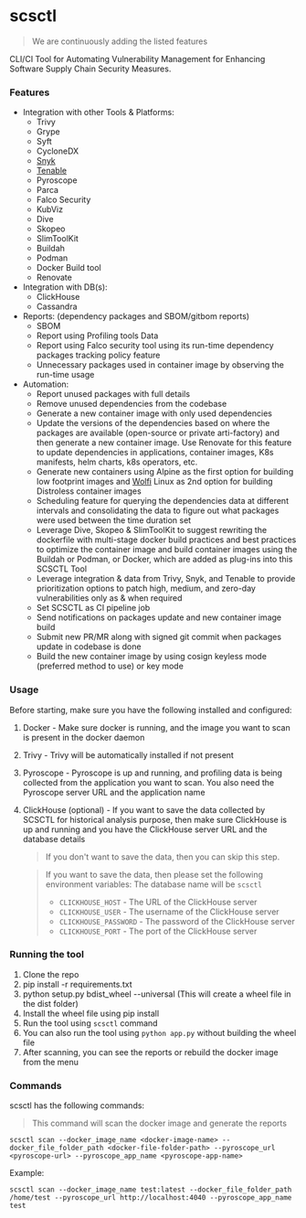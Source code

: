 # scsctl
> We are continuously adding the listed features

CLI/CI Tool for Automating Vulnerability Management for Enhancing Software Supply Chain Security Measures.

### Features
- Integration with other Tools & Platforms:
	- Trivy
	- Grype
	- Syft
	- CycloneDX
	- [Snyk](https://snyk.io/)
 	- [Tenable](https://www.tenable.com/products) 
	- Pyroscope
	- Parca
	- Falco Security
	- KubViz
	- Dive
	- Skopeo
	- SlimToolKit
 	- Buildah
  	- Podman
  	- Docker Build tool
  	- Renovate 
- Integration with DB(s):
	- ClickHouse
 	- Cassandra 
- Reports: (dependency packages and SBOM/gitbom reports)
	- SBOM
	- Report using Profiling tools Data
	- Report using Falco security tool using its run-time dependency packages tracking policy feature
	- Unnecessary packages used in container image by observing the run-time usage 
- Automation:
	- Report unused packages with full details 
	- Remove unused dependencies from the codebase 
	- Generate a new container image with only used dependencies 
	- Update the versions of the dependencies based on where the packages are available (open-source or private arti-factory) and then generate a new container image. Use Renovate for this feature to update dependencies in applications, container images, K8s manifests, helm charts, k8s operators, etc. 
	- Generate new containers using Alpine as the first option for building low footprint images and [Wolfi](https://github.com/wolfi-dev) Linux as 2nd option for building Distroless container images
 	- Scheduling feature for querying the dependencies data at different intervals and consolidating the data to figure out what packages were used between the time duration set
  	- Leverage Dive, Skopeo & SlimToolKit to suggest rewriting the dockerfile with multi-stage docker build practices and best practices to optimize the container image and build container images using the Buildah or Podman, or Docker, which are added as plug-ins into this SCSCTL Tool 
  	- Leverage integration & data from Trivy, Snyk, and Tenable to provide prioritization options to patch high, medium, and zero-day vulnerabilities only as & when required
  	- Set SCSCTL as CI pipeline job
  	- Send notifications on packages update and new container image build
  	- Submit new PR/MR along with signed git commit when packages update in codebase is done
  	- Build the new container image by using cosign keyless mode (preferred method to use)  or key mode  


### Usage

Before starting, make sure you have the following installed and configured:

1. Docker - Make sure docker is running, and the image you want to scan is present in the docker daemon
2. Trivy - Trivy will be automatically installed if not present
3. Pyroscope - Pyroscope is up and running, and profiling data is being collected from the application you want to scan. You also need the Pyroscope server URL and the application name
4. ClickHouse (optional) - If you want to save the data collected by SCSCTL for historical analysis purpose, then make sure ClickHouse is up and running and you have the ClickHouse server URL and the database details
	> If you don't want to save the data, then you can skip this step.

	> If you want to save the data, then please set the following environment variables:
	The database name will be `scsctl`
	> - `CLICKHOUSE_HOST` - The URL of the ClickHouse server
	> - `CLICKHOUSE_USER` - The username of the ClickHouse server
	> - `CLICKHOUSE_PASSWORD` - The password of the ClickHouse server
	> - `CLICKHOUSE_PORT` - The port of the ClickHouse server
	
### Running the tool

1. Clone the repo
2. pip install -r requirements.txt
3. python setup.py bdist_wheel --universal (This will create a wheel file in the dist folder)
4. Install the wheel file using pip install <wheel file name>
5. Run the tool using `scsctl` command
6. You can also run the tool using `python app.py` without building the wheel file
7. After scanning, you can see the reports or rebuild the docker image from the menu


### Commands

scsctl has the following commands:
> This command will scan the docker image and generate the reports
```shell
scsctl scan --docker_image_name <docker-image-name> --docker_file_folder_path <docker-file-folder-path> --pyroscope_url <pyroscope-url> --pyroscope_app_name <pyroscope-app-name>
```
Example:
```shell
scsctl scan --docker_image_name test:latest --docker_file_folder_path /home/test --pyroscope_url http://localhost:4040 --pyroscope_app_name test
```

